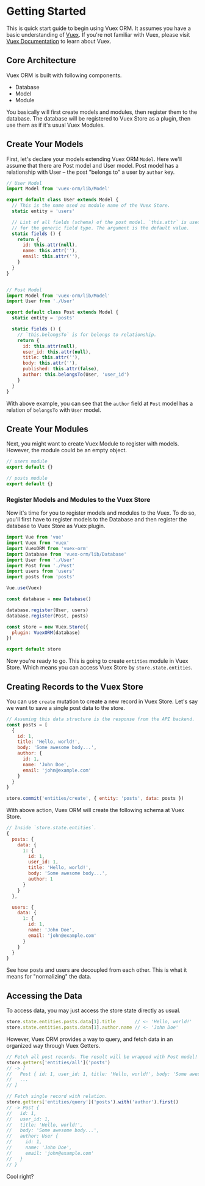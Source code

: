 # Getting Started

This is quick start guide to begin using Vuex ORM. It assumes you have a basic understanding of [Vuex](https://github.com/vuejs/vuex/). If you're not familiar with Vuex, please visit [Vuex Documentation](https://vuex.vuejs.org) to learn about Vuex.

## Core Architecture

Vuex ORM is built with following components.

- Database
- Model
- Module

You basically will first create models and modules, then register them to the database. The database will be registered to Vuex Store as a plugin, then use them as if it's usual Vuex Modules.

## Create Your Models

First, let's declare your models extending Vuex ORM `Model`. Here we'll assume that there are Post model and User model. Post model has a relationship with User – the post "belongs to" a user by `author` key.

```js
// User Model
import Model from 'vuex-orm/lib/Model'

export default class User extends Model {
  // This is the name used as module name of the Vuex Store.
  static entity = 'users'

  // List of all fields (schema) of the post model. `this.attr` is used
  // for the generic field type. The argument is the default value.
  static fields () {
    return {
      id: this.attr(null),
      name: this.attr(''),
      email: this.attr(''),
    }
  }
}


// Post Model
import Model from 'vuex-orm/lib/Model'
import User from './User'

export default class Post extends Model {
  static entity = 'posts'

  static fields () {
    // `this.belongsTo` is for belongs to relationship.
    return {
      id: this.attr(null),
      user_id: this.attr(null),
      title: this.attr(''),
      body: this.attr(''),
      published: this.attr(false),
      author: this.belongsTo(User, 'user_id')
    }
  }
}
```

With above example, you can see that the `author` field at `Post` model has a relation of `belongsTo` with `User` model.

## Create Your Modules

Next, you might want to create Vuex Module to register with models. However, the module could be an empty object.

```js
// users module
export default {}

// posts module
export default {}
```

### Register Models and Modules to the Vuex Store

Now it's time for you to register models and modules to the Vuex. To do so, you'll first have to register models to the Database and then register the database to Vuex Store as Vuex plugin.

```js
import Vue from 'vue'
import Vuex from 'vuex'
import VuexORM from 'vuex-orm'
import Database from 'vuex-orm/lib/Database'
import User from './User'
import Post from './Post'
import users from 'users'
import posts from 'posts'

Vue.use(Vuex)

const database = new Database()

database.register(User, users)
database.register(Post, posts)

const store = new Vuex.Store({
  plugin: VuexORM(database)
})

export default store
```

Now you're ready to go. This is going to create `entities` module in Vuex Store. Which means you can access Vuex Store by `store.state.entities`.

## Creating Records to the Vuex Store

You can use `create` mutation to create a new record in Vuex Store. Let's say we want to save a single post data to the store.

```js
// Assuming this data structure is the response from the API backend.
const posts = [
  {
    id: 1,
    title: 'Hello, world!',
    body: 'Some awesome body...',
    author: {
      id: 1,
      name: 'John Doe',
      email: 'john@example.com'
    }
  }
}

store.commit('entities/create', { entity: 'posts', data: posts })
```

With above action, Vuex ORM will create the following schema at Vuex Store.

```js
// Inside `store.state.entities`.
{
  posts: {
    data: {
      1: {
        id: 1,
        user_id: 1,
        title: 'Hello, world!',
        body: 'Some awesome body...',
        author: 1
      }
    }
  },

  users: {
    data: {
      1: {
        id: 1,
        name: 'John Doe',
        email: 'john@example.com'
      }
    }
  }
}
```

See how posts and users are decoupled from each other. This is what it means for "normalizing" the data.

## Accessing the Data

To access data, you may just access the store state directly as usual.

```js
store.state.entities.posts.data[1].title       // <- 'Hello, world!'
store.state.entities.posts.data[1].author.name // <- 'John Doe'
```

However, Vuex ORM provides a way to query, and fetch data in an organized way through Vuex Getters.

```js
// Fetch all post records. The result will be wrapped with Post model!
store.getters['entities/all']('posts')
// -> [
//   Post { id: 1, user_id: 1, title: 'Hello, world!', body: 'Some awesome body...', author: 1 },
//   ...
// ]

// Fetch single record with relation.
store.getters['entities/query']('posts').with('author').first()
// -> Post {
//   id: 1,
//   user_id: 1,
//   title: 'Hello, world!',
//   body: 'Some awesome body...',
//   author: User {
//     id: 1,
//     name: 'John Doe',
//     email: 'john@example.com'
//   }
// }
```

Cool right?
